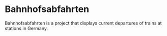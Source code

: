 # Bahnhofsabfahrten
Bahnhofsabfahrten is a project that displays current departures of trains at stations in Germany.
